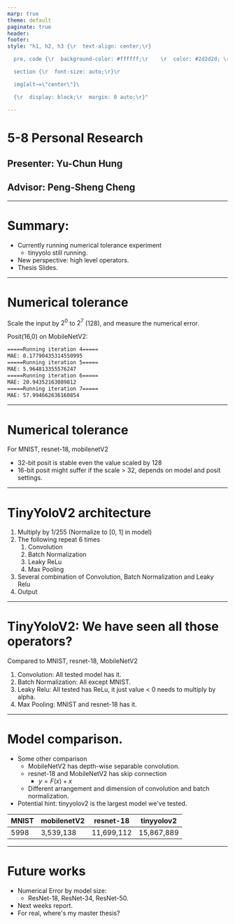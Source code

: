 ```yaml
---
marp: true
theme: default
paginate: true
header: 
footer: 
style: "h1, h2, h3 {\r  text-align: center;\r}

  pre, code {\r  background-color: #ffffff;\r    \r  color: #2d2d2d; \r  \r  font-size: auto;\r }\r

  section {\r  font-size: auto;\r}\r

  img[alt~=\"center\"]\ 

  {\r  display: block;\r  margin: 0 auto;\r}"

---
```


# 5-8 Personal Research
## Presenter: Yu-Chun Hung
## Advisor: Peng-Sheng Cheng

---

# Summary:

- Currently running numerical tolerance experiment
	- tinyyolo still running.
- New perspective: high level operators.
- Thesis Slides.

---
# Numerical tolerance

Scale the input by $2^0$ to $2^7$ (128), and measure the numerical error.

Posit(16,0) on MobileNetV2:

```bash
=====Running iteration 4=====
MAE: 0.17790435314550995
=====Running iteration 5=====
MAE: 5.964813355576247
=====Running iteration 6=====
MAE: 20.94352163089812
=====Running iteration 7=====
MAE: 57.994662636160854
```

---
# Numerical tolerance

For MNIST, resnet-18, mobilenetV2
- 32-bit posit is stable even the value scaled by 128
- 16-bit posit might suffer if the scale > 32, depends on model and posit settings.

---
# TinyYoloV2 architecture

1. Multiply by 1/255 (Normalize to [0, 1] in model)
2. The following repeat 6 times
	1. Convolution
	2. Batch Normalization
	3. Leaky ReLu
	4. Max Pooling
3. Several combination of Convolution, Batch Normalization and Leaky Relu
4. Output

---
# TinyYoloV2: We have seen all those operators?

Compared to MNIST, resnet-18, MobileNetV2
1. Convolution: All tested model has it.
2. Batch Normalization: All except MNIST.
3. Leaky Relu: All tested has ReLu, it just value < 0 needs to multiply by alpha.
4. Max Pooling: MNIST and resnet-18 has it.

---
# Model comparison.

- Some other comparison
	- MobileNetV2 has depth-wise separable convolution.
	- resnet-18 and MobileNetV2 has skip connection
		- $y=F(x)+x$
	- Different arrangement and dimension of convolution and batch normalization.
- Potential hint: tinyyolov2 is the largest model we've tested.

| MNIST | mobilenetV2 | resnet-18  | tinyyolov2 |
| ----- | ----------- | ---------- | ---------- |
| 5998  | 3,539,138   | 11,699,112 | 15,867,889 |

---

# Future works

- Numerical Error by model size:
	- ResNet-18, ResNet-34, ResNet-50.
- Next weeks report.
- For real, where's my master thesis?